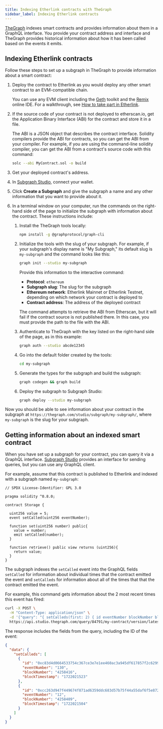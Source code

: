 ```yaml
---
title: Indexing Etherlink contracts with TheGraph
sidebar_label: Indexing Etherlink contracts
---
```


[TheGraph](https://thegraph.com/) indexes smart contracts and provides information about them in a GraphQL interface.
You provide your contract address and interface and TheGraph provides historical information about how it has been called based on the events it emits.

## Indexing Etherlink contracts

Follow these steps to set up a subgraph in TheGraph to provide information about a smart contract:

1. Deploy the contract to Etherlink as you would deploy any other smart contract to an EVM-compatible chain.

   You can use any EVM client including the [Geth](https://geth.ethereum.org/) toolkit and the [Remix](https://remix.ethereum.org/) online IDE.
   For a walkthrough, see [How to take part in Etherlink](https://medium.com/etherlink/how-to-take-part-in-etherlink-8c8d00b0ca3e).

1. If the source code of your contract is not deployed to etherscan.io, get the Application Binary Interface (ABI) for the contract and store it in a file.

   The ABI is a JSON object that describes the contract interface.
   Solidity compilers provide the ABI for contracts, so you can get the ABI from your compiler.
   For example, if you are using the command-line solidity compiler, you can get the ABI from a contract's source code with this command:

   ```bash
   solc --abi MyContract.sol -o build
   ```

1. Get your deployed contract's address.

1. In [Subgraph Studio](https://thegraph.com/studio/), connect your wallet.

1. Click **Create a Subgraph** and give the subgraph a name and any other information that you want to provide about it.

1. In a terminal window on your computer, run the commands on the right-hand side of the page to initialize the subgraph with information about the contract.
These instructions include:

   1. Install the TheGraph tools locally:

      ```bash
      npm install -g @graphprotocol/graph-cli
      ```

   1. Initialize the tools with the slug of your subgraph.
   For example, if your subgraph's display name is "My Subgraph," its default slug is `my-subgraph` and the command looks like this:

      ```bash
      graph init --studio my-subgraph
      ```

      Provide this information to the interactive command:

         - **Protocol**: `ethereum`
         - **Subgraph slug**: The slug for the subgraph
         - **Ethereum network**: Etherlink Mainnet or Etherlink Testnet, depending on which network your contract is deployed to
         - **Contract address**: The address of the deployed contract

      The command attempts to retrieve the ABI from Etherscan, but it will fail if the contract source is not published there.
      In this case, you must provide the path to the file with the ABI.
      <!-- Index contract events and entities (Y/n)?-->

   1. Authenticate to TheGraph with the key listed on the right-hand side of the page, as in this example:

      ```bash
      graph auth --studio abcde12345
      ```

   1. Go into the default folder created by the tools:

      ```bash
      cd my-subgraph
      ```

   1. Generate the types for the subgraph and build the subgraph:

      ```bash
      graph codegen && graph build
      ```

   1. Deploy the subgraph to Subgraph Studio:

      ```bash
      graph deploy --studio my-subgraph
      ```

Now you should be able to see information about your contract in the subgraph at `https://thegraph.com/studio/subgraph/my-subgraph/`, where `my-subgraph` is the slug for your subgraph.

## Getting information about an indexed smart contract

When you have set up a subgraph for your contract, you can query it via a GraphQL interface.
[Subgraph Studio](https://thegraph.com/studio/) provides an interface for sending queries, but you can use any GraphQL client.

For example, assume that this contract is published to Etherlink and indexed with a subgraph named `my-subgraph`:

```solidity
// SPDX License-Identifier: GPL 3.0

pragma solidity ^0.8.0;

contract Storage {

  uint256 value = 5;
  event setCalled(uint256 eventNumber);

  function set(uint256 number) public{
    value = number;
    emit setCalled(number);
  }

  function retrieve() public view returns (uint256){
    return value;
  }
}
```

The subgraph indexes the `setCalled` event into the GraphQL fields `setCalled` for information about individual times that the contract emitted the event and `setCalleds` for information about all of the times that that the contract emitted the event.

For example, this command gets information about the 2 most recent times this event has fired:

```bash
curl -X POST \
  -H "Content-Type: application/json" \
  -d '{"query": "{ setCalleds(first: 2) { id eventNumber blockNumber blockTimestamp } }", "operationName": "Subgraphs", "variables": {}}' \
  https://api.studio.thegraph.com/query/84791/my-contract/version/latest
```

The response includes the fields from the query, including the ID of the event:

```json
{
  "data": {
    "setCalleds": [
      {
        "id": "0xc83d4d0664533754c367ce3e7e1ee460ac3a945df617857f2c6299b9a0eec16a00000000",
        "eventNumber": "130",
        "blockNumber": "4258416",
        "blockTimestamp": "1722021523"
      },
      {
        "id": "0xcc263d947f449674f871ad6359ddc683d57b75f44a55daf6f5e8726d4b04d36200000000",
        "eventNumber": "12",
        "blockNumber": "4258409",
        "blockTimestamp": "1722021504"
      }
    ]
  }
}
```
